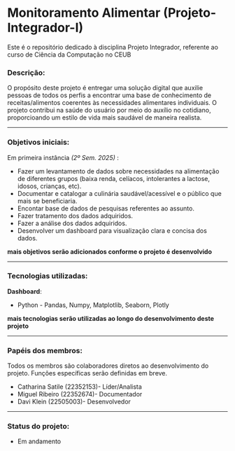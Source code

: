 # Monitoramento Alimentar (Projeto-Integrador-I)
 Este é o repositório dedicado à disciplina Projeto Integrador, referente ao curso de Ciência da Computação no CEUB


### Descrição:
 O propósito deste projeto é entregar uma solução digital que auxilie pessoas de todos os perfis a encontrar uma base de conhecimento de receitas/alimentos coerentes às necessidades alimentares individuais. O projeto contribui na saúde do usuário por meio do auxílio no cotidiano, proporcioando um estilo de vida mais saudável de maneira realista.


---


### Objetivos iniciais:
 Em primeira instância *(2º Sem. 2025)* :
 + Fazer um levantamento de dados sobre necessidades na alimentação de diferentes grupos (baixa renda, celíacos, intolerantes a lactose, idosos, crianças, etc).
 + Documentar e catalogar a culinária saudável/acessível e o público que mais se beneficiaria.
 + Encontar base de dados de pesquisas referentes ao assunto.
 + Fazer tratamento dos dados adquiridos.
 + Fazer a análise dos dados adquiridos.
 + Desenvolver um dashboard para visualização clara e concisa dos dados.

 **mais objetivos serão adicionados conforme o projeto é desenvolvido**


---


### Tecnologias utilizadas:
 **Dashboard**:
 + Python - Pandas, Numpy, Matplotlib, Seaborn, Plotly

**mais tecnologias serão utilizadas ao longo do desenvolvimento deste projeto**


---


### Papéis dos membros:
 Todos os membros são colaboradores diretos ao desenvolvimento do projeto. Funções específicas serão definidas em breve.

+ Catharina Satile (22352153)- Líder/Analista
+ Miguel Ribeiro (22352674)- Documentador
+ Davi Klein (22505003)- Desenvolvedor


---


### Status do projeto:
+ Em andamento
